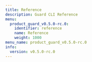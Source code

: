 ```yaml
---
title: Reference
description: Guard CLI Reference
menu:
  product_guard_v0.5.0-rc.0:
    identifier: reference
    name: Reference
    weight: 1000
menu_name: product_guard_v0.5.0-rc.0
info:
  version: v0.5.0-rc.0
---
```


